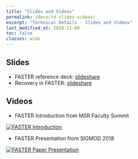 ```yaml
---
title: "Slides and Videos"
permalink: /docs/td-slides-videos/
excerpt: "Technical Details - Slides and Videos"
last_modified_at: 2020-11-08
toc: false
classes: wide
---
```


## Slides

* FASTER reference deck: [slideshare](https://www.slideshare.net/badrishc/faster-keyvalue-store-and-log)
* Recovery in FASTER: [slideshare](https://www.slideshare.net/badrishc/concurrent-prefix-recovery-performing-cpr-on-a-database)

## Videos

* FASTER Introduction from MSR Faculty Summit

[![FASTER Introduction](http://img.youtube.com/vi/2Dj8kbe1tg4/0.jpg)](https://www.youtube.com/watch?v=2Dj8kbe1tg4 "FASTER Introduction")

* FASTER Presentation from SIGMOD 2018

[![FASTER Paper Presentation](http://img.youtube.com/vi/68YBpitMrMI/0.jpg)](https://www.youtube.com/watch?v=68YBpitMrMI "FASTER Paper Presentation")
